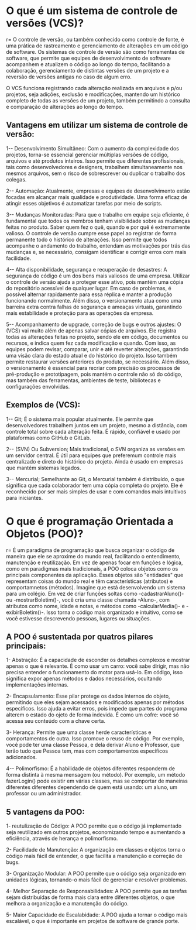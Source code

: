 # O que é um sistema de controle de versões (VCS)?

r= O controle de versão, ou também conhecido como controle de
fonte, é uma prática de rastreamento e gerenciamento de alterações
em um código de software. Os sistemas de controle de versão são
como ferramentas de software, que permite que equipes de desenvolvimento
de software acompanhem e atualizem o código ao longo do tempo,
facilitando a colaboração, gerenciamento de distintas versões
de um projeto e a reversão de versões antigas no caso de algum
erro.

O VCS funciona registrando cada alteração realizada em arquivos
e p/ou projetos, seja adições, exclusão e modificações, mantendo
um histórico completo de todas as versões de um projeto, também
permitindo a consulta e comparação de alterações ao longo do tempo.

## Vantagens em utilizar um sistema de controle de versão:

1-- Desenvolvimento Simultâneo: Com o aumento da complexidade
dos projetos, torna-se essencial gerenciar múltiplas versões de
código, arquivos e até produtos inteiros. Isso permite que diferentes
profissionais, tais como desenvolvedores e designers, trabalhem
simultaneamente nos mesmos arquivos, sem o risco de sobrescrever
ou duplicar o trabalho dos colegas.

2-- Automação: Atualmente, empresas e equipes de desenvolvimento
estão focadas em alcançar mais qualidade e produtividade. Uma forma
eficaz de atingir esses objetivos é automatizar tarefas por meio de
scripts.

3-- Mudanças Monitoradas: Para que o trabalho em equipe seja eficiente,
é fundamental que todos os membros tenham visibilidade sobre as mudanças
feitas no produto. Saber quem fez o quê, quando e por quê é extremamente
valioso.
O controle de versão cumpre esse papel ao registrar de forma permanente
todo o histórico de alterações. Isso permite que todos acompanhe o andamento
do trabalho, entendam as motivações por trás das mudanças e, se necessário,
consigam identificar e corrigir erros com mais facilidade.

4-- Alta disponibilidade, segurança e recuperação de desastres: A segurança
do código é um dos bens mais valiosos de uma empresa. Utilizar o controle de
versão ajuda a proteger esse ativo, pois mantém uma cópia do repositório
acessível de qualquer lugar. Em caso de problemas, é possível alternar
rapidamente para essa réplica e manter a produção funcionando normalmente.
Além disso, o versionamento atua como uma barreira extra contra falhas de
segurança e ameaças virtuais, garantindo mais estabilidade e proteção
para as operações da empresa.

5-- Acompanhamento de upgrade, correção de bugs e outros ajustes: O (VCS)
vai muito além de apenas salvar cópias de arquivos. Ele registra todas as
alterações feitas no projeto, sendo ele em código, documentos ou recursos,
e indica quem fez cada modificação e quando.
Com isso, as equipes podem revisar, comparar, unir e até reverter alterações,
garantindo uma visão clara do estado atual e do histórico do projeto. Isso
também permite restaurar versões anteriores do produto, se necessário.
Além disso, o versionamento é essencial para recriar com precisão os
processos de pré-produção e prototipagem, pois mantém o controle não só do
código, mas também das ferramentas, ambientes de teste, bibliotecas e
configurações envolvidas.

## Exemplos de (VCS):

1-- Git; É o sistema mais popular atualmente. Ele permite que desenvolvedores
trabalhem juntos em um projeto, mesmo a distância, com controle total sobre cada
alteração feita. É rápido, confiável e usado por plataformas como GitHub e GitLab.

2-- (SVN) Ou Subversion; Mais tradicional, o SVN organiza as versões em um servidor
central. É útil para equipes que preferemum controle mais centralizado e direto do
histórico do projeto. Ainda é usado em empresas que mantém sistemas legados.

3-- Mercurial; Semelhante ao Git, o Mercurial também é distribuído, o que significa
que cada colaborador tem uma cópia completa do projeto. Ele é reconhecido por ser mais
simples de usar e com comandos mais intuitivos para iniciantes.

# O que é programação Orientada a Objetos (POO)?

r= É um paradigma de programação que busca organizar o código de maneira que ele se
aproxime do mundo real, facilitando o entendimento, manutenção e reutilização. Em vez
de apenas focar em funções e lógica, como em paradigmas mais tradicionais, a POO coloca
objetos como os principais componentes da aplicação. Esses objetos são "entidades" que
representam coisas do mundo real e têm características (atributos) e comportamnetos
(métodos). Imagine que está desenvolvendo um sistema para um colégio. Em vez de criar
funções soltas como -cadastrarAluno()- ou -mostrarBoletim()-, você cria uma classe
chamada -Aluno-, com atributos como nome, idade e notas, e métodos como -calcularMedia()-
e -exibirBoletim()-. Isso torna o código mais organizado e intuitivo, como se você
estivesse descrevendo pessoas, lugares ou situações.

## A POO é sustentada por quatros pilares principais:

1- Abstração: É a capacidade de esconder os detalhes complexos e mostrar apenas o que
é relevante. É como usar um carro: você sabe dirigir, mas não precisa entender o
funcionamento do motor para usá-lo. Em código, isso significa expor apenas métodos
e dados necessários, ocultando implementações internas.

2- Encapsulamento: Esse pilar protege os dados internos do objeto, permitindo que eles
sejam acessados e modificados apenas por métodos específicos. Isso ajuda a evitar erros,
pois impede que partes do programa alterem o estado do ojeto de forma indevida. É como
um cofre: você só acessa seu conteúdo com a chave certa.

3- Herança: Permite que uma classe herde características e comportamentos de outra.
Isso promove o reuso de código. Por exemplo, você pode ter uma classe Pessoa, e dela
derivar Aluno e Professor, que terão tudo que Pessoa tem, mas com comportamentos
específicos adicionados.

4-- Polimorfismo: É a habilidade de objetos diferentes responderm de forma distinta
à mesma mensagem (ou método). Por exemplo, um método fazerLogin() pode existir em várias
classes, mas se comportar de maneiras diferentes diferentes dependendo de quem está
usando: um aluno, um professor ou um administrador.

## 5 vantagens da POO:

1- reutulização de Código: A POO permite que o código já implementado seja reutilizado
em outros projetos, economizando tempo e aumentando a eficiência, através de herança e
polimorfismo.

2- Facilidade de Manutenção: A organização em classes e objetos torna o código mais fácil
de entender, o que facilita a manutenção e correção de bugs.

3- Organização Modular: A POO permite que o código seja organizado em unidades lógicas,
tornando-o mais fácil de gerenciar e resolver problemas.

4- Melhor Separação de Responsabilidades: A POO permite que as tarefas sejam distribuídas
de forma mais clara entre diferentes objetos, o que melhora a organização e a manutenção
do código.

5- Maior Capacidade de Escalabidade: A POO ajuda a tornar o código mais escalável, o que
é importante em projetos de software de grande porte.
